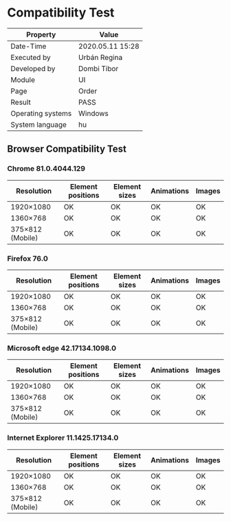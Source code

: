 ﻿# Compatibility Test

| Property | Value |
| -- | -- |
| Date-Time | 2020.05.11 15:28 |
| Executed by | Urbán Regina |
| Developed by |Dombi Tibor |
| Module | UI |
| Page |  Order |
| Result |  PASS |
| Operating systems | Windows |
| System language | hu |

## Browser Compatibility Test

### Chrome 81.0.4044.129
|	Resolution  | Element positions | Element sizes | Animations | Images |
| -- | -- | --| --| -- |
| 1920×1080 | OK | OK |  OK |  OK | 
|  1360×768 |   OK | OK |  OK |  OK | 
|   375×812 (Mobile) |   OK | OK |  OK |  OK |
### Firefox 76.0 
|	Resolution  | Element positions | Element sizes | Animations | Images |
| -- | -- | --| --| -- |
| 1920×1080 | OK | OK |  OK |  OK | 
|  1360×768 |  OK | OK |  OK |  OK |  
|   375×812 (Mobile) |      OK | OK |  OK |  OK  
### Microsoft edge 42.17134.1098.0
|	Resolution  | Element positions | Element sizes | Animations | Images |
| -- | -- | --| --| -- |
| 1920×1080 |OK | OK |  OK |  OK | 
|  1360×768 |  OK | OK |  OK |  OK | 
|   375×812 (Mobile) |   OK | OK |  OK |  OK 

### Internet Explorer 11.1425.17134.0
|	Resolution  | Element positions | Element sizes | Animations | Images |
| -- | -- | --| --| -- |
| 1920×1080 |  OK | OK |  OK |  OK |
|  1360×768 |  OK | OK |  OK |  OK |
|   375×812 (Mobile) |  OK | OK |  OK |  OK 



